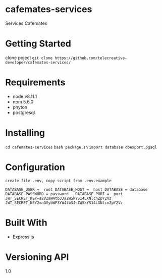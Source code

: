 # cafemates-services
Services Cafemates

# Getting Started
clone poject
`git clone https://github.com/telecreative-developer/cafemates-services/`

# Requirements

* node v8.11.1 
* npm 5.6.0
* phyton
* postgresql


# Installing
`cd cafemates-services`
`bash package.sh`
`import database dbexport.pgsql`

# Configuration 
`create file .env, copy script from .env.example`

`DATABASE_USER =  root
DATABASE_HOST =  host
DATABASE = database
DATABASE_PASSWORD = password  
DATABASE_PORT =  port
JWT_SECRET_KEY=a2V2aW4tb3JsZW5kYS14LXNlcnZpY2Vz
JWT_SECRET_KEY2=aGVybWF3YW4tb3JsZW5kYS14LXNlcnZpY2Vz`

# Built With
* Express js

# Versioning API
1.0


